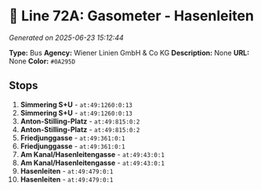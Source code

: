 # 🚌 Line 72A: Gasometer - Hasenleiten

*Generated on 2025-06-23 15:12:44*

**Type:** Bus
**Agency:** Wiener Linien GmbH & Co KG
**Description:** None
**URL:** None
**Color:** `#0A295D`

## Stops

1. **Simmering S+U** - `at:49:1260:0:13`
2. **Simmering S+U** - `at:49:1260:0:13`
3. **Anton-Stilling-Platz** - `at:49:815:0:2`
4. **Anton-Stilling-Platz** - `at:49:815:0:2`
5. **Friedjunggasse** - `at:49:361:0:1`
6. **Friedjunggasse** - `at:49:361:0:1`
7. **Am Kanal/Hasenleitengasse** - `at:49:43:0:1`
8. **Am Kanal/Hasenleitengasse** - `at:49:43:0:1`
9. **Hasenleiten** - `at:49:479:0:1`
10. **Hasenleiten** - `at:49:479:0:1`